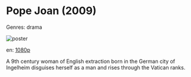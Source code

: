 # Pope Joan (2009)

Genres: drama

![poster](http://image.tmdb.org/t/p/w500/vra0oI4vbVGHgZ1INqeMsXKrN3W.jpg)

en:
  [1080p](magnet:?xt=urn:btih:ebfebc21966b4e2bdf154176cb45d2e6eb396c0e&dn=Pope+Joan+(2009)+%5B1080p%5D&tr=udp%3A%2F%2Ftracker.yify-torrents.com%2Fannounce&tr=udp%3A%2F%2Fopen.demonii.com%3A1337&tr=udp%3A%2F%2Fexodus.desync.com%3A6969&tr=udp%3A%2F%2Ftracker.istole.it%3A80&tr=udp%3A%2F%2Ftracker.publicbt.com%3A80&tr=udp%3A%2F%2Ftracker.openbittorrent.com%3A80&tr=udp%3A%2F%2Ftracker.leechers-paradise.org%3A6969&tr=udp%3A%2F%2F9.rarbg.com%3A2710&tr=udp%3A%2F%2Fp4p.arenabg.ch%3A1337&tr=udp%3A%2F%2Fp4p.arenabg.com%3A1337&tr=udp%3A%2F%2Ftracker.coppersurfer.tk%3A6969)
  


A 9th century woman of English extraction born in the German city of Ingelheim disguises herself as a man and rises through the Vatican ranks.